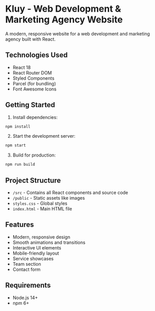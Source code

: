 # Kluy - Web Development & Marketing Agency Website

A modern, responsive website for a web development and marketing agency built with React.

## Technologies Used

- React 18
- React Router DOM
- Styled Components
- Parcel (for bundling)
- Font Awesome Icons

## Getting Started

1. Install dependencies:
```bash
npm install
```

2. Start the development server:
```bash
npm start
```

3. Build for production:
```bash
npm run build
```

## Project Structure

- `/src` - Contains all React components and source code
- `/public` - Static assets like images
- `styles.css` - Global styles
- `index.html` - Main HTML file

## Features

- Modern, responsive design
- Smooth animations and transitions
- Interactive UI elements
- Mobile-friendly layout
- Service showcases
- Team section
- Contact form

## Requirements

- Node.js 14+
- npm 6+

